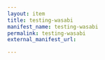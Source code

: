 ```yaml
---
layout: item
title: testing-wasabi
manifest_name: testing-wasabi
permalink: testing-wasabi
external_manifest_url: 

---
```

<!-- Add an essay or interpretive material below this line,
using HTML or markdown.  Do not modify this file above this line -->
